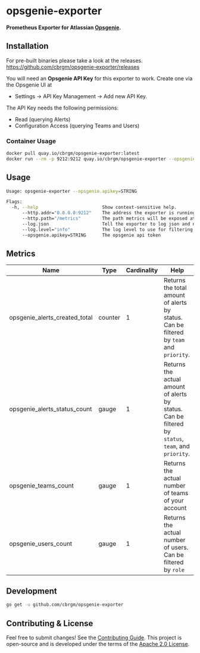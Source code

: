 # opsgenie-exporter

**Prometheus Exporter for Atlassian [Opsgenie](https://www.atlassian.com/de/software/opsgenie).**

## Installation

For pre-built binaries please take a look at the releases.  
https://github.com/cbrgm/opsgenie-exporter/releases

You will need an **Opsgenie API Key** for this exporter to work. Create one via the Opsgenie UI at

* Settings -> API Key Management -> Add new API Key.

The API Key needs the following permissions:

* Read (querying Alerts)
* Configuration Access (querying Teams and Users)

### Container Usage

```bash
docker pull quay.io/cbrgm/opsgenie-exporter:latest
docker run --rm -p 9212:9212 quay.io/cbrgm/opsgenie-exporter --opsgenie.apikey=<id here>
```

## Usage

```bash
Usage: opsgenie-exporter --opsgenie.apikey=STRING

Flags:
  -h, --help                        Show context-sensitive help.
      --http.addr="0.0.0.0:9212"    The address the exporter is running on
      --http.path="/metrics"        The path metrics will be exposed at
      --log.json                    Tell the exporter to log json and not key value pairs
      --log.level="info"            The log level to use for filtering logs
      --opsgenie.apikey=STRING      The opsgenie api token

```

## Metrics

| Name                          | Type    | Cardinality | Help                                                                                                |
| ----------------------------- | ------- | ----------- | --------------------------------------------------------------------------------------------------- |
| opsgenie_alerts_created_total | counter | 1           | Returns the total amount of alerts by status. Can be filtered by `team` and `priority`.             |
| opsgenie_alerts_status_count  | gauge   | 1           | Returns the actual amount of alerts by status. Can be filtered by `status`, `team`, and `priority`. |
| opsgenie_teams_count          | gauge   | 1           | Returns the actual number of teams of your account                                                  |
| opsgenie_users_count          | gauge   | 1           | Returns the actual number of users. Can be filtered by `role`                                       |

## Development

```bash
go get -u github.com/cbrgm/opsgenie-exporter
```

## Contributing & License

Feel free to submit changes! See
the [Contributing Guide](https://github.com/cbrgm/contributing/blob/master/CONTRIBUTING.md). This project is open-source
and is developed under the terms of
the [Apache 2.0 License](https://github.com/cbrgm/opsgenie-exporter/blob/master/LICENSE).
